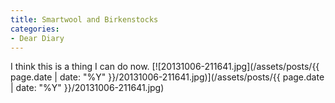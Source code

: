 ```yaml
---
title: Smartwool and Birkenstocks
categories:
- Dear Diary
---
```


I think this is a thing I can do now.
[![20131006-211641.jpg](/assets/posts/{{ page.date | date: "%Y" }}/20131006-211641.jpg)](/assets/posts/{{ page.date | date: "%Y" }}/20131006-211641.jpg)
